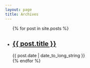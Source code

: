 ```yaml
---
layout: page
title: Archives
---
```

<ul>
{% for post in site.posts %}
  <li>
  <article>
    <h2>
      <a href="{{ post.url }}">
        {{ post.title }}
      </a>
    </h2>
    <time datetime="{{ post.date | date: "%Y-%m-%d" }}">{{ post.date | date_to_long_string }}</time>
  </article>
  </li>
{% endfor %}
<ul>